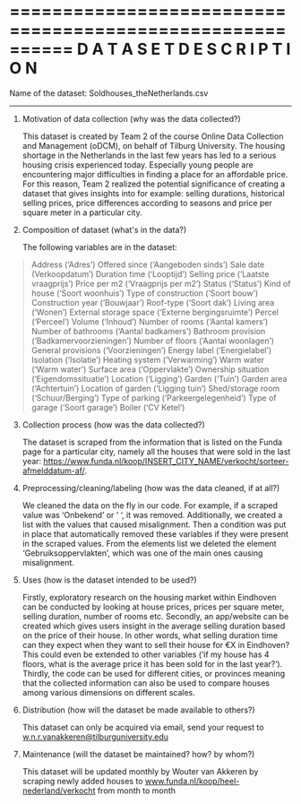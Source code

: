 ==========================================================
          D A T A S E T   D E S C R I P T I O N
==========================================================

Name of the dataset: Soldhouses_theNetherlands.csv

----------------------------------------------------------

1. Motivation of data collection (why was the data collected?)

	
	This dataset is created by Team 2 of the course Online Data Collection 
	and Management (oDCM), on behalf of Tilburg University. The housing
	shortage in the Netherlands in the last few years has led to a serious
	housing crisis experienced today. Especially young people are encountering
	major difficulties in finding a place for an affordable price. For this reason, 
	Team 2 realized the potential significance of creating a dataset that gives 
	insights into for example: selling durations, historical selling prices, 
	price differences according to seasons and price per square meter in a
	particular city.

2. Composition of dataset (what's in the data?)

	The following variables are in the dataset: 
> Address (‘Adres’)
> Offered since (‘Aangeboden sinds’)
> Sale date (Verkoopdatum’)
> Duration time (‘Looptijd’)
> Selling price (‘Laatste vraagprijs’)
> Price per m2 (‘Vraagprijs per m2’)
> Status (‘Status’) 
> Kind of house (‘Soort woonhuis’)
> Type of construction (‘Soort bouw’)
> Construction year (‘Bouwjaar’)
> Roof-type (‘Soort dak’)
> Living area (‘Wonen’)
> External storage	 space	(‘Externe bergingsruimte’)
> Percel (‘Perceel’)
> Volume (‘Inhoud’)
> Number of rooms (‘Aantal kamers’)
> Number of bathrooms (‘Aantal badkamers’)
> Bathroom provision			 (‘Badkamervoorzieningen’)
> Number of floors (‘Aantal woonlagen’)
> General provisions (‘Voorzieningen’)
> Energy label (‘Energielabel’)
> Isolation (‘Isolatie’) 
> Heating system (‘Verwarming’)
> Warm water (‘Warm water’)
> Surface area (‘Oppervlakte’)
> Ownership situation (‘Eigendomssituatie’)
> Location (‘Ligging’) 
> Garden (‘Tuin’)
> Garden area (‘Achtertuin’)
> Location of garden (‘Ligging tuin’)
> Shed/storage room (‘Schuur/Berging’)
> Type of parking (‘Parkeergelegenheid’)
> Type of garage (‘Soort garage’)
> Boiler (‘CV Ketel’)


3.	Collection process (how was the data collected?)

	The dataset is scraped from the information that is listed on the Funda page for a particular city, namely all the houses that were sold in the last year: 
https://www.funda.nl/koop/INSERT_CITY_NAME/verkocht/sorteer-afmelddatum-af/.

4. Preprocessing/cleaning/labeling (how was the data cleaned, if at all?)

	We cleaned the data on the fly in our code. For example, if a scraped value 	was ‘Onbekend’ or ‘ ‘, it was removed. Additionally, we created a list with 	the values that caused misalignment. Then a condition was put in place that 	automatically removed these variables if they were present in the scraped 	values. From the elements list we deleted the element 	‘Gebruiksoppervlakten’, which was one of the main ones causing 	misalignment. 

5.	Uses (how is the dataset intended to be used?)

	Firstly, exploratory research on the housing market within Eindhoven can be conducted by looking at house prices, prices per square meter, selling duration, number of rooms etc. Secondly, an app/website can be created which gives users insight in the average selling duration based on the price of their house. In other words, what selling duration time can they expect when they want to sell their house for €X in Eindhoven? This could even be extended to other variables (‘if my house has 4 floors, what is the average price it has been sold for in the last year?’). Thirdly, the code can be used for different cities, or provinces meaning that the collected information can also be used to compare houses among various dimensions on different scales. 


6. Distribution (how will the dataset be made available to others?)

	This dataset can only be acquired via email, send your request to w.n.r.vanakkeren@tilburguniversity.edu

7. Maintenance (will the dataset be maintained? how? by whom?)

	This dataset will be updated monthly by Wouter van Akkeren by scraping newly added houses to www.funda.nl/koop/heel-nederland/verkocht from month to month